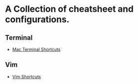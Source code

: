 # A Collection of cheatsheet and configurations.

## Terminal

- [Mac Terminal Shortcuts](terminal/shortcuts.md)

## Vim

- [Vim Shortcuts](vim/shortcuts.md)
